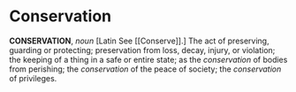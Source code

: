 # Conservation

**CONSERVATION**, _noun_ \[Latin See [[Conserve]].\] The act of preserving, guarding or protecting; preservation from loss, decay, injury, or violation; the keeping of a thing in a safe or entire state; as the _conservation_ of bodies from perishing; the _conservation_ of the peace of society; the _conservation_ of privileges.